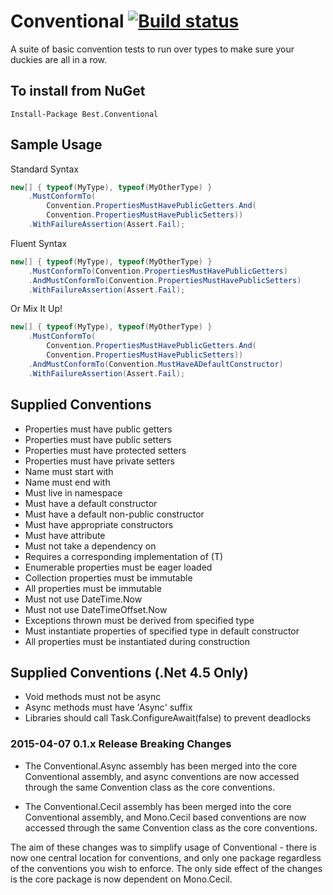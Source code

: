 Conventional [![Build status](https://ci.appveyor.com/api/projects/status/b34y026n60v9oe16?svg=true)](https://ci.appveyor.com/project/andrewabest/conventional)
============

A suite of basic convention tests to run over types to make sure your duckies are all in a row.

## To install from NuGet

    Install-Package Best.Conventional 
    
## Sample Usage

Standard Syntax
```c#
new[] { typeof(MyType), typeof(MyOtherType) }
    .MustConformTo(
        Convention.PropertiesMustHavePublicGetters.And(
        Convention.PropertiesMustHavePublicSetters))
    .WithFailureAssertion(Assert.Fail);
```

Fluent Syntax
```c#
new[] { typeof(MyType), typeof(MyOtherType) }
    .MustConformTo(Convention.PropertiesMustHavePublicGetters)
    .AndMustConformTo(Convention.PropertiesMustHavePublicSetters)
    .WithFailureAssertion(Assert.Fail);
```

Or Mix It Up!
```c#
new[] { typeof(MyType), typeof(MyOtherType) }
    .MustConformTo(
        Convention.PropertiesMustHavePublicGetters.And(
        Convention.PropertiesMustHavePublicSetters))
    .AndMustConformTo(Convention.MustHaveADefaultConstructor)
    .WithFailureAssertion(Assert.Fail);
```

## Supplied Conventions

- Properties must have public getters
- Properties must have public setters
- Properties must have protected setters
- Properties must have private setters
- Name must start with
- Name must end with
- Must live in namespace
- Must have a default constructor
- Must have a default non-public constructor
- Must have appropriate constructors
- Must have attribute
- Must not take a dependency on
- Requires a corresponding implementation of (T)
- Enumerable properties must be eager loaded
- Collection properties must be immutable
- All properties must be immutable
- Must not use DateTime.Now
- Must not use DateTimeOffset.Now
- Exceptions thrown must be derived from specified type
- Must instantiate properties of specified type in default constructor
- All properties must be instantiated during construction

## Supplied Conventions (.Net 4.5 Only)

- Void methods must not be async
- Async methods must have 'Async' suffix
- Libraries should call Task.ConfigureAwait(false) to prevent deadlocks

### 2015-04-07 0.1.x Release Breaking Changes

* The Conventional.Async assembly has been merged into the core Conventional assembly, and async conventions are now accessed through the same Convention class as the core conventions.

* The Conventional.Cecil assembly has been merged into the core Conventional assembly, and Mono.Cecil based conventions are now accessed through the same Convention class as the core conventions.

The aim of these changes was to simplify usage of Conventional - there is now one central location for conventions, and only one package regardless of the conventions you wish to enforce. The only side effect of the changes is the core package is now dependent on Mono.Cecil.
